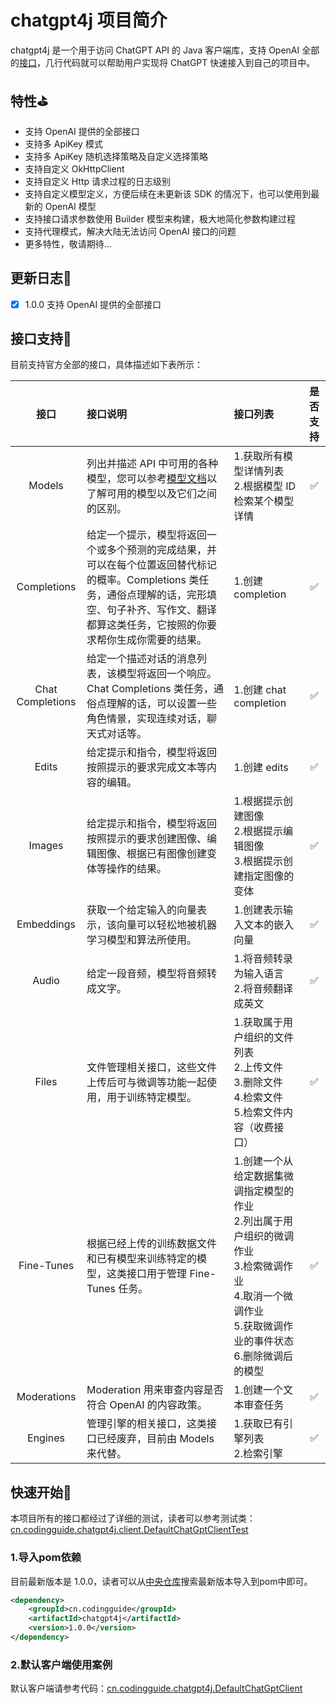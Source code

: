# chatgpt4j 项目简介

chatgpt4j 是一个用于访问 ChatGPT API 的 Java 客户端库，支持 OpenAI 全部的[接口](https://platform.openai.com/docs/api-reference/introduction)，几行代码就可以帮助用户实现将 ChatGPT 快速接入到自己的项目中。

## 特性⛳️

- 支持 OpenAI 提供的全部接口
- 支持多 ApiKey 模式
- 支持多 ApiKey 随机选择策略及自定义选择策略
- 支持自定义 OkHttpClient
- 支持自定义 Http 请求过程的日志级别
- 支持自定义模型定义，方便后续在未更新该 SDK 的情况下，也可以使用到最新的 OpenAI 模型
- 支持接口请求参数使用 Builder 模型来构建，极大地简化参数构建过程
- 支持代理模式，解决大陆无法访问 OpenAI 接口的问题
- 更多特性，敬请期待...

## 更新日志📝

- [x] 1.0.0 支持 OpenAI 提供的全部接口

## 接口支持🧩

目前支持官方全部的接口，具体描述如下表所示：

|        接口        | 接口说明                                                                                                         | 接口列表                                                                                                        | 是否支持 |
|:----------------:|:-------------------------------------------------------------------------------------------------------------|:------------------------------------------------------------------------------------------------------------|:----:|
|      Models      | 列出并描述 API 中可用的各种模型，您可以参考[模型文档](https://platform.openai.com/docs/models)以了解可用的模型以及它们之间的区别。                    | 1.获取所有模型详情列表<br />2.根据模型 ID 检索某个模型详情                                                                        |  ✅   |
|   Completions    | 给定一个提示，模型将返回一个或多个预测的完成结果，并可以在每个位置返回替代标记的概率。Completions 类任务，通俗点理解的话，完形填空、句子补齐、写作文、翻译都算这类任务，它按照的你要求帮你生成你需要的结果。 | 1.创建 completion                                                                                             |  ✅   |
| Chat Completions | 给定一个描述对话的消息列表，该模型将返回一个响应。Chat Completions 类任务，通俗点理解的话，可以设置一些角色情景，实现连续对话，聊天式对话等。                              | 1.创建 chat completion                                                                                        |  ✅   |
|      Edits       | 给定提示和指令，模型将返回按照提示的要求完成文本等内容的编辑。                                                                              | 1.创建 edits                                                                                                  |  ✅   |
|      Images      | 给定提示和指令，模型将返回按照提示的要求创建图像、编辑图像、根据已有图像创建变体等操作的结果。                                                              | 1.根据提示创建图像<br />2.根据提示编辑图像<br />3.根据提示创建指定图像的变体                                                             |  ✅   |
|    Embeddings    | 获取一个给定输入的向量表示，该向量可以轻松地被机器学习模型和算法所使用。                                                                         | 1.创建表示输入文本的嵌入向量                                                                                             |  ✅   |
|      Audio       | 给定一段音频，模型将音频转成文字。                                                                                            | 1.将音频转录为输入语言<br />2.将音频翻译成英文                                                                                |  ✅   |
|      Files       | 文件管理相关接口，这些文件上传后可与微调等功能一起使用，用于训练特定模型。                                                                        | 1.获取属于用户组织的文件列表<br />2.上传文件<br />3.删除文件<br />4.检索文件<br />5.检索文件内容（收费接口）                                     |  ✅   |
|    Fine-Tunes    | 根据已经上传的训练数据文件和已有模型来训练特定的模型，这类接口用于管理 Fine-Tunes 任务。                                                           | 1.创建一个从给定数据集微调指定模型的作业<br />2.列出属于用户组织的微调作业<br />3.检索微调作业<br />4.取消一个微调作业<br />5.获取微调作业的事件状态<br />6.删除微调后的模型 |  ✅   |
|   Moderations    | Moderation 用来审查内容是否符合 OpenAI 的内容政策。                                                                          | 1.创建一个文本审查任务                                                                                                |  ✅   |
|     Engines      | 管理引擎的相关接口，这类接口已经废弃，目前由 Models 来代替。                                                                           | 1.获取已有引擎列表<br />2.检索引擎                                                                                      |  ✅   |

## 快速开始🚀

本项目所有的接口都经过了详细的测试，读者可以参考测试类：[cn.codingguide.chatgpt4j.client.DefaultChatGptClientTest](https://github.com/itlemon/chatgpt4j/blob/master/src/test/java/cn/codingguide/chatgpt4j/client/DefaultChatGptClientTest.java)

### 1.导入pom依赖

目前最新版本是 1.0.0，读者可以从[中央仓库](https://mvnrepository.com/artifact/cn.codingguide/chatgpt4j)搜索最新版本导入到pom中即可。

```xml
<dependency>
    <groupId>cn.codingguide</groupId>
    <artifactId>chatgpt4j</artifactId>
    <version>1.0.0</version>
</dependency>
```

### 2.默认客户端使用案例

默认客户端请参考代码：[cn.codingguide.chatgpt4j.DefaultChatGptClient](https://github.com/itlemon/chatgpt4j/blob/master/src/main/java/cn/codingguide/chatgpt4j/DefaultChatGptClient.java)

